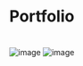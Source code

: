 # <h1>Portfolio<h1>

![image](https://user-images.githubusercontent.com/58346874/102389575-95466500-3fd3-11eb-9823-99124f4763fe.png)
![image](https://user-images.githubusercontent.com/58346874/102389585-99728280-3fd3-11eb-96be-d971e08e08d6.png)
